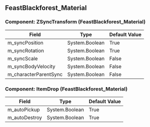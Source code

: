 ## FeastBlackforest_Material

### Component: ZSyncTransform (FeastBlackforest_Material)

|Field|Type|Default Value|
|---|---|---|
|m_syncPosition|System.Boolean|True|
|m_syncRotation|System.Boolean|True|
|m_syncScale|System.Boolean|False|
|m_syncBodyVelocity|System.Boolean|False|
|m_characterParentSync|System.Boolean|False|

### Component: ItemDrop (FeastBlackforest_Material)

|Field|Type|Default Value|
|---|---|---|
|m_autoPickup|System.Boolean|True|
|m_autoDestroy|System.Boolean|True|

